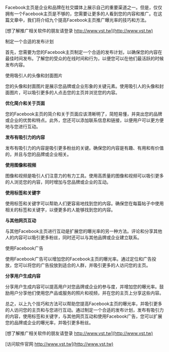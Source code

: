Facebook主页是企业和品牌在社交媒体上展示自己的重要渠道之一。但是，仅仅拥有一个Facebook主页是不够的，您需要让更多的人看到您的内容和推广。在这篇文章中，我们将介绍九个提高Facebook主页推广曝光率的技巧和方法。

[想了解推广相关软件的朋友请登录 http://www.vst.tw](http://www.vst.tw)

制定一个合适的发布计划

首先，您需要为您的Facebook主页制定一个合适的发布计划，以确保您的内容在最佳时间发布。了解您的受众的在线时间和行为，以便您可以在他们最活跃的时候发布内容。

使用吸引人的头像和封面图片

您的头像和封面图片是展示您品牌或企业形象的关键元素。使用吸引人的头像和封面图片，可以吸引更多的人点击您的主页并浏览您的内容。

**优化简介和关于页面**

您的Facebook主页的简介和关于页面应该清晰明了，简短易懂，并突出您的品牌或企业的优势和特点。此外，您还可以添加联系信息和链接，以便用户可以更方便地与您进行互动。

**发布有吸引力的内容**

发布有吸引力的内容是吸引更多粉丝的关键。确保您的内容是有趣、有用和有价值的，并且与您的品牌或企业相关。

**使用图像和视频**

图像和视频是吸引人们注意力的有力工具。使用高质量的图像和视频可以吸引更多的人浏览您的内容，同时增加与您品牌或企业的互动。

**使用标签和关键字**

使用标签和关键字可以帮助人们更容易地找到您的内容。确保您在每篇帖子中使用相关的标签和关键字，以便更多的人能够找到您的内容。

**与其他网页互动**

与其他Facebook主页进行互动是扩展您的曝光率的另一种方法。评论和分享其他人的内容可以吸引更多粉丝，同时还可以与其他品牌或企业建立联系。

使用Facebook广告

使用Facebook广告可以增加您的Facebook主页的曝光率。通过定位和广告投放，您可以将您的广告投放到适合的人群，并吸引更多的人访问您的主页。

**分享用户生成内容**

分享用户生成内容可以提高用户对您品牌或企业的参与度，并增加您的曝光率。鼓励用户分享他们使用您产品或服务的照片和视频，并在您的主页上分享这些内容。

总之，以上九个技巧和方法可以帮助您提高Facebook主页的曝光率，并吸引更多的人访问您的主页和与您进行互动。通过制定一个合适的发布计划，发布有吸引力的内容，使用标签和关键字，与其他网页互动和使用Facebook广告，您可以扩展您的品牌或企业的曝光率，并吸引更多粉丝。

[想了解推广相关软件的朋友请登录 http://www.vst.tw](http://www.vst.tw)


[访问软件官网 http://www.vst.tw](http://www.vst.tw)
